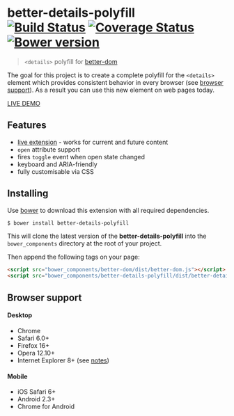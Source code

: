# better-details-polyfill<br>[![Build Status][travis-image]][travis-url] [![Coverage Status][coveralls-image]][coveralls-url] [![Bower version][bower-image]][bower-url]
> `<details>` polyfill for [better-dom](https://github.com/chemerisuk/better-dom)

The goal for this project is to create a complete polyfill for the `<details>` element which provides consistent behavior in every browser (see [browser support](#browser-support)). As a result you can use this new element on web pages today.

[LIVE DEMO](http://chemerisuk.github.io/better-details-polyfill/)

## Features
* [live extension](https://github.com/chemerisuk/better-dom/wiki/Live-extensions) - works for current and future content
* `open` attribute support
* fires `toggle` event when open state changed
* keyboard and ARIA-friendly
* fully customisable via CSS

## Installing
Use [bower](http://bower.io/) to download this extension with all required dependencies.

    $ bower install better-details-polyfill

This will clone the latest version of the __better-details-polyfill__ into the `bower_components` directory at the root of your project.

Then append the following tags on your page:

```html
<script src="bower_components/better-dom/dist/better-dom.js"></script>
<script src="bower_components/better-details-polyfill/dist/better-details-polyfill.js"></script>
```

## Browser support
#### Desktop
* Chrome
* Safari 6.0+
* Firefox 16+
* Opera 12.10+
* Internet Explorer 8+ (see [notes](https://github.com/chemerisuk/better-dom#notes-about-old-ies))

#### Mobile
* iOS Safari 6+
* Android 2.3+
* Chrome for Android

[travis-url]: http://travis-ci.org/chemerisuk/better-details-polyfill
[travis-image]: http://img.shields.io/travis/chemerisuk/better-details-polyfill/master.svg

[coveralls-url]: https://coveralls.io/r/chemerisuk/better-details-polyfill
[coveralls-image]: http://img.shields.io/coveralls/chemerisuk/better-details-polyfill/master.svg

[bower-url]: https://github.com/chemerisuk/better-details-polyfill
[bower-image]: http://img.shields.io/bower/v/better-details-polyfill.svg

